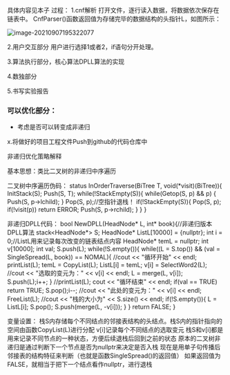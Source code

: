 具体内容见本子
过程：
1.cnf解析
打开文件，逐行读入数据，将数据依次保存在链表中。
CnfParser()函数返回值为存储完毕的数据结构的头指针L，如图所示：

![image-20210907195322077](C:\Users\lingwu\AppData\Roaming\Typora\typora-user-images\image-20210907195322077.png)


2.用户交互部分
用户进行选择1或者2，if语句分开处理。

3.算法执行部分，核心算法DPLL算法的实现

4.数独部分

5.书写实验报告

### 可以优化部分：

* 考虑是否可以转变成非递归

x.将做好的项目工程文件Push到github的代码仓库中

非递归优化策略解释

基本思想：类比二叉树的非递归中序遍历

二叉树中序遍历伪码：
status InOrderTraverse(BiTree T, void(*visit)(BiTree)){
    InitStack(S); Push(S, T);
    while(!StackEmpty(S)){
        while(Getop(S, p) && p) { Push(S, p->lchild); }
        Pop(S, p);//空指针退栈！
        if(!StackEmpty(S)){
        	Pop(S, p); if(!visit(p)) return ERROR;
        	Push(S, p->rchild);
        }
    }
}

非递归DPLL代码：
bool NewDPLL(HeadNode* L, int* book){//非递归版本DPLL算法
    stack<HeadNode*> S;
    HeadNode* ListL[10000] = {nullptr}; int i = 0;//ListL用来记录每次改变的链表结点内容
    HeadNode* temL = nullptr;
    int v[10000]; int val;
    S.push(L);
    while(!S.empty()){
        while((L = S.top()) && (val = SingleSpread(L, book)) == NOMAL){
            //cout << "循环开始" << endl; printList(L);
            temL = CopyList(L);
            ListL[i] = temL;
            v[i] = SelectWord2(L);
            //cout << "选取的变元为：" << v[i] << endl;
            L = merge(L, v[i]);
            S.push(L);i++;
        }
        //printList(L); cout << "循环结束" << endl;
        if(val == TRUE) return TRUE;
        S.pop();i--;
        //cout << "此处的变元为：" << v[i] << endl;
        FreeList(L);
        //cout << "栈的大小为" << S.size() << endl;
        if(!S.empty()){
            L = ListL[i]; S.pop();
            S.push(merge(L, -v[i]));
        }
    }
    return FALSE;
}

变量设置：
栈S内存储每个不同结点的邻接表结构的头结点。栈S内的指针指向的空间由函数CopyList(L)进行分配
v[i]记录每个不同结点的选取变元
栈S和v[i]都是用来记录不同节点的一种状态，方便后续退栈后回到之前的状态
原本的二叉树非递归是通过判断下一个节点是否为nullptr来决定是否入栈
现在是用单子句传播后邻接表的结构特征来判断（也就是函数SingleSpread()的返回值）
如果返回值为FALSE，就相当于把下一个结点看作nullptr，进行退栈